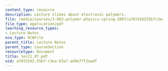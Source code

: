 ```yaml
---
content_type: resource
description: Lecture slides about electronic polymers.
file: /media/courses/3-063-polymer-physics-spring-2007/a703156255b7c3ea03a7ad9a77f2aadf_lec21_07.pdf
file_type: application/pdf
learning_resource_types:
- Lecture Notes
ocw_type: OCWFile
parent_title: Lecture Notes
parent_type: CourseSection
resourcetype: Document
title: lec21_07.pdf
uid: a7031562-55b7-c3ea-03a7-ad9a77f2aadf
---
```

